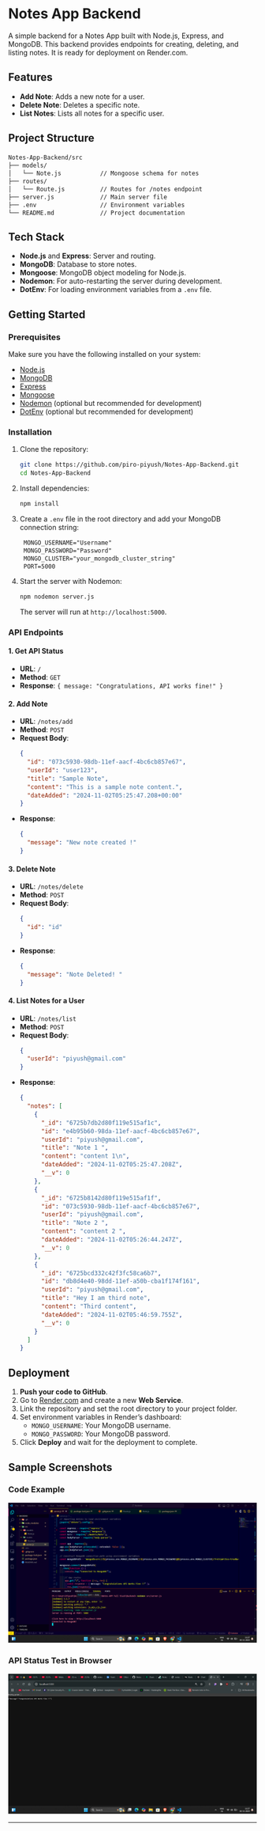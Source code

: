 # Notes App Backend

A simple backend for a Notes App built with Node.js, Express, and MongoDB. This backend provides endpoints for creating, deleting, and listing notes. It is ready for deployment on Render.com.

## Features

- **Add Note**: Adds a new note for a user.
- **Delete Note**: Deletes a specific note.
- **List Notes**: Lists all notes for a specific user.

## Project Structure

```plaintext
Notes-App-Backend/src
├── models/
│   └── Note.js           // Mongoose schema for notes
├── routes/
│   └── Route.js          // Routes for /notes endpoint
├── server.js             // Main server file
├── .env                  // Environment variables
└── README.md             // Project documentation
```

## Tech Stack

- **Node.js** and **Express**: Server and routing.
- **MongoDB**: Database to store notes.
- **Mongoose**: MongoDB object modeling for Node.js.
- **Nodemon**: For auto-restarting the server during development.
- **DotEnv**: For loading environment variables from a `.env` file.

## Getting Started

### Prerequisites

Make sure you have the following installed on your system:

- [Node.js](https://nodejs.org/)
- [MongoDB](https://www.mongodb.com/)
- [Express](https://www.npmjs.com/package/express)
- [Mongoose](https://www.npmjs.com/package/mongoose)
- [Nodemon](https://www.npmjs.com/package/nodemon) (optional but recommended for development)
- [DotEnv](https://www.npmjs.com/package/dotenv) (optional but recommended for development)

### Installation

1. Clone the repository:

   ```bash
   git clone https://github.com/piro-piyush/Notes-App-Backend.git
   cd Notes-App-Backend
   ```

2. Install dependencies:

   ```bash
   npm install
   ```

3. Create a `.env` file in the root directory and add your MongoDB connection string:

   ```plaintext
    MONGO_USERNAME="Username"
    MONGO_PASSWORD="Password"
    MONGO_CLUSTER="your_mongodb_cluster_string"
    PORT=5000
   ```

4. Start the server with Nodemon:

   ```bash
   npm nodemon server.js
   ```

   The server will run at `http://localhost:5000`.

### API Endpoints

#### 1. Get API Status

- **URL**: `/`
- **Method**: `GET`
- **Response**: `{ message: "Congratulations, API works fine!" }`

#### 2. Add Note

- **URL**: `/notes/add`
- **Method**: `POST`
- **Request Body**:
  ```json
  {
    "id": "073c5930-98db-11ef-aacf-4bc6cb857e67",
    "userId": "user123",
    "title": "Sample Note",
    "content": "This is a sample note content.",
    "dateAdded": "2024-11-02T05:25:47.208+00:00"
  }
  ```
- **Response**:
  ```json
  {
    "message": "New note created !"
  }
  ```

#### 3. Delete Note

- **URL**: `/notes/delete`
- **Method**: `POST`
- **Request Body**:
  ```json
  {
    "id": "id"
  }
  ```
- **Response**:
  ```json
  {
    "message": "Note Deleted! "
  }
  ```

#### 4. List Notes for a User

- **URL**: `/notes/list`
- **Method**: `POST`
- **Request Body**:
  ```json
  {
    "userId": "piyush@gmail.com"
  }
  ```
- **Response**:
  ```json
  {
    "notes": [
      {
        "_id": "6725b7db2d80f119e515af1c",
        "id": "e4b95b60-98da-11ef-aacf-4bc6cb857e67",
        "userId": "piyush@gmail.com",
        "title": "Note 1 ",
        "content": "content 1\n",
        "dateAdded": "2024-11-02T05:25:47.208Z",
        "__v": 0
      },
      {
        "_id": "6725b8142d80f119e515af1f",
        "id": "073c5930-98db-11ef-aacf-4bc6cb857e67",
        "userId": "piyush@gmail.com",
        "title": "Note 2 ",
        "content": "content 2 ",
        "dateAdded": "2024-11-02T05:26:44.247Z",
        "__v": 0
      },
      {
        "_id": "6725bcd332c42f3fc58ca6b7",
        "id": "db8d4e40-98dd-11ef-a50b-cba1f174f161",
        "userId": "piyush@gmail.com",
        "title": "Hey I am third note",
        "content": "Third content",
        "dateAdded": "2024-11-02T05:46:59.755Z",
        "__v": 0
      }
    ]
  }
  ```

## Deployment

1. **Push your code to GitHub**.
2. Go to [Render.com](https://render.com/) and create a new **Web Service**.
3. Link the repository and set the root directory to your project folder.
4. Set environment variables in Render’s dashboard:
   - `MONGO_USERNAME`: Your MongoDB username.
   - `MONGO_PASSWORD`: Your MongoDB password.
5. Click **Deploy** and wait for the deployment to complete.

## Sample Screenshots

### Code Example

![Code Screenshot](/assets/code.png)


### API Status Test in Browser

![API Test Screenshot](/assets/api.png)

---

  
  
